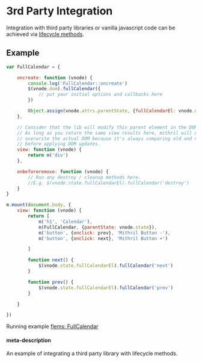 # 3rd Party Integration

Integration with third party libraries or vanilla javascript code can be achieved via [lifecycle methods](lifecycle-methods.md).

## Example

```javascript
var FullCalendar = {

	oncreate: function (vnode) {
		console.log('FullCalendar::oncreate')
		$(vnode.dom).fullCalendar({
			// put your initial options and callbacks here
		})

		Object.assign(vnode.attrs.parentState, {fullCalendarEl: vnode.dom})
	},

	// Consider that the lib will modify this parent element in the DOM (e.g. add dependent class attribute and values).
	// As long as you return the same view results here, mithril will not
	// overwrite the actual DOM because it's always comparing old and new VDOM
	// before applying DOM updates.
	view: function (vnode) {
		return m('div')
	},

	onbeforeremove: function (vnode) {
		// Run any destroy / cleanup methods here.
		//E.g. $(vnode.state.fullCalendarEl).fullCalendar('destroy')
	}
}

m.mount(document.body, {
	view: function (vnode) {
		return [
			m('h1', 'Calendar'),
			m(FullCalendar, {parentState: vnode.state}),
			m('button', {onclick: prev}, 'Mithril Button -'),
			m('button', {onclick: next}, 'Mithril Button +')

		]

		function next() {
			$(vnode.state.fullCalendarEl).fullCalendar('next')
		}

		function prev() {
			$(vnode.state.fullCalendarEl).fullCalendar('prev')
		}

	}

})

```

Running example [flems: FullCalendar](https://flems.io/#0=N4IgZglgNgpgziAXAbVAOwIYFsZJAOgAsAXLKEAGhAGMB7NYmBvAHigjQGsACAJxigBeADog4xAJ6w4hGDGKjuhfmBEgSxAA5xEAel3UAJmgBWcfNSi0ArobBQM-C7Sy6MJjAA9d7AEZxdMGsoKGoMWDRDR10AZnwAdnwABkDg0PCmKN58LA4LODhRAD4QAF8KdGxcRAIzShp6RmYagDdHbgAxNIBhDMj2wW5gYTQR4WJ6an4MRkRuILRqYgh6bgAKFrRaQxgASiGxhWI6NDhaWHwrAHM1gHIukN6oft5EREnpxlvdw-GAEg2Wx2+EMLl2+CCjz6WTWw1GR3G+m4mmsxG4EhsvG4HAgy3C3FommW9Dg3AwkW4YRCvgw1E4pNk-F+xFKP1G8PGAHlfCYYEt8BgChArmhAdsYALiMReOZNI4mMQAMrEGYwChDSFQJ6ZRwAUSgc024pBLlZh3KY3hLQgMAA7nMFksVmh1kadvs4eNxvxiNZeC6sHdDBAWt9zRRLeN6L4YGBaPx+FhaC0YA7rItiS6xe6DhziEiAErpsloCTcHbiXi0Mu6SmwcnWTTcHDEQjbBkwJzM-QAt0S8SqiE9aF6qDgzXal5B+DS6th+GlEaL9lYHI2BhrUHUaw4Bj4XzbCTqz3Ea12tMZ52uoF7XNe6XyP0u5DM8aB26EACMt3Vt0nWW+CM8zfNYHi1EdeGPOV+AYZVVUNG98AHRhWSA+8QNuXxUQmNAfzvBEjkmdg6TmTR+BaV8WV-ABZXFlGgbgACFsNWABaQDKPfLCpXoPCT3QnDLAgEjuDQGBPAUYCqO4W5aNbXgGOYniXQAannZkAF1IyOR1M1E8TiDWD1KN7RDkIlCcIP1cdhwiGFbjEiT1KOZdmV0q8yJgFojPw+9TONcyhyhOzRxs4KdV4O5PNDNl71chdLVZMoKhATAcDwfIECoE4mmIPAyg0qh2C4BAUEqdKalyeToHqP1yBqDRtD0XR000TgrmcVwqvoqAAAFP3wAaAFZdG6hSoHwOoqEkTRqhAOpynKuak13PKqDqvBGp0fRWvazrRpcBVeoAJkGgBOfBjoO1bJqykAZrmhaUrSx6AEdrE7CRat4er1ClJqdrQNqOroVwTHez7eriU7P10YNxF0cGPt4CRbvqB68Cepa8E1KkIu+36tua3aQZcVIQjxl4oYSZI4YgBHcYgtHpokWbMYQUoNNKIA)

#### meta-description
An example of integrating a third party library with lifecycle methods.
